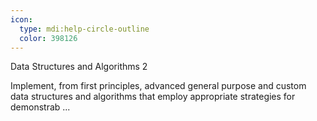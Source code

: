 ```yaml
---
icon:
  type: mdi:help-circle-outline
  color: 398126
---
```

Data Structures and Algorithms 2

Implement, from first principles, advanced general purpose and custom data structures and algorithms that employ appropriate strategies for demonstrab ... 
